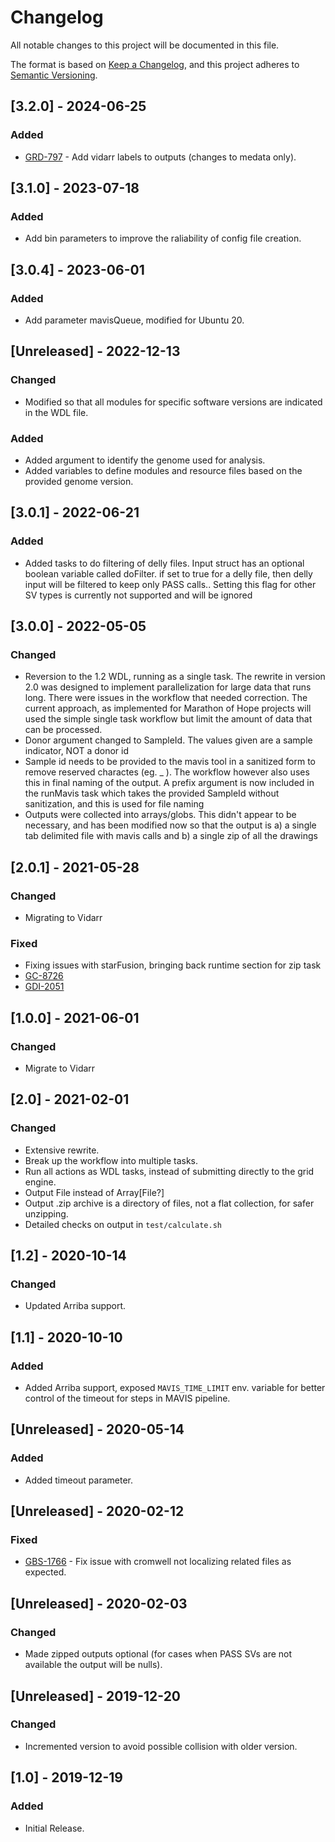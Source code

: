 
# Changelog
All notable changes to this project will be documented in this file.

The format is based on [Keep a Changelog](https://keepachangelog.com/en/1.0.0/),
and this project adheres to [Semantic Versioning](https://semver.org/spec/v2.0.0.html).

## [3.2.0] - 2024-06-25
### Added
- [GRD-797](https://jira.oicr.on.ca/browse/GRD-797) - Add vidarr labels to outputs (changes to medata only).

## [3.1.0] - 2023-07-18
### Added
- Add bin parameters to improve the raliability of config file creation.

## [3.0.4] - 2023-06-01
### Added
- Add parameter mavisQueue, modified for Ubuntu 20.

## [Unreleased] - 2022-12-13
### Changed
- Modified so that all modules for specific software versions are indicated in the WDL file.  

### Added
- Added argument to identify the genome used for analysis.   
- Added variables to define modules and resource files based on the provided genome version.    

## [3.0.1] - 2022-06-21
### Added
- Added tasks to do filtering of delly files.  Input struct has an optional boolean variable called doFilter.  if set to true for a delly file, then delly input will be filtered to keep only PASS calls..  Setting this flag for other SV types is currently not supported and will be ignored 

## [3.0.0] - 2022-05-05
### Changed
- Reversion to the 1.2 WDL, running as a single task. The rewrite in version 2.0 was designed to implement parallelization for large data that runs long. There were issues in the workflow that needed correction.  The current approach, as implemented for Marathon of Hope projects will used the simple single task workflow but limit the amount of data that can be processed. 
- Donor argument changed to SampleId.  The values given are a sample indicator, NOT a donor id
- Sample id needs to be provided to the mavis tool in a sanitized form to remove reserved charactes (eg. _ ).  The workflow however also uses this in final naming of the output.  A prefix argument is now included in the runMavis task which takes the provided SampleId without sanitization, and this is used for file naming
- Outputs were collected into arrays/globs.  This didn't appear to be necessary, and has been modified now so that the output is a) a single tab delimited file with mavis calls and b) a single zip of all the drawings

## [2.0.1] - 2021-05-28
### Changed
- Migrating to Vidarr

### Fixed
- Fixing issues with starFusion, bringing back runtime section for zip task
- [GC-8726](https://jira.oicr.on.ca/browse/GC-8726)
- [GDI-2051](https://jira.oicr.on.ca/browse/GDI-2051)

## [1.0.0] - 2021-06-01
### Changed
- Migrate to Vidarr

## [2.0] - 2021-02-01
### Changed
- Extensive rewrite.
- Break up the workflow into multiple tasks.
- Run all actions as WDL tasks, instead of submitting directly to the grid engine.
- Output File instead of Array[File?]
- Output .zip archive is a directory of files, not a flat collection, for safer unzipping.
- Detailed checks on output in `test/calculate.sh`

## [1.2] - 2020-10-14
### Changed
- Updated Arriba support.

## [1.1] - 2020-10-10
### Added
- Added Arriba support, exposed `MAVIS_TIME_LIMIT` env. variable for better control of the timeout for steps in MAVIS pipeline.

## [Unreleased] - 2020-05-14
### Added
- Added timeout parameter.

## [Unreleased] - 2020-02-12
### Fixed
- [GBS-1766](https://jira.oicr.on.ca/browse/GBS-1766) - Fix issue with cromwell not localizing related files as expected.

## [Unreleased] - 2020-02-03
### Changed
- Made zipped outputs optional (for cases when PASS SVs are not available the output will be nulls).

## [Unreleased] - 2019-12-20
### Changed
 - Incremented version to avoid possible collision with older version.

## [1.0] - 2019-12-19
### Added
 - Initial Release.